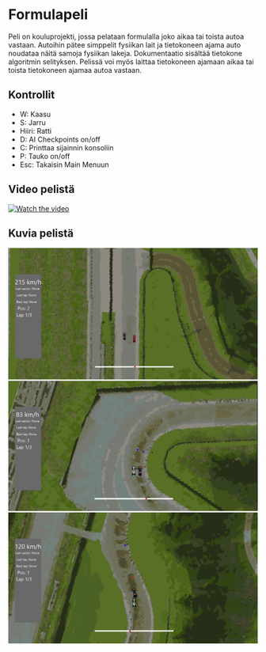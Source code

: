 # Formulapeli

Peli on kouluprojekti, jossa pelataan formulalla joko aikaa tai toista autoa vastaan. Autoihin pätee simppelit fysiikan lait ja tietokoneen ajama auto noudataa näitä samoja fysiikan lakeja. Dokumentaatio sisältää tietokone algoritmin selityksen. Pelissä voi myös laittaa tietokoneen ajamaan aikaa tai toista tietokoneen ajamaa autoa vastaan.

## Kontrollit

* W: Kaasu
* S: Jarru
* Hiiri: Ratti
* D: AI Checkpoints on/off
* C: Printtaa sijainnin konsoliin
* P: Tauko on/off
* Esc: Takaisin Main Menuun

## Video pelistä

[![Watch the video](https://img.youtube.com/vi/NkljyhS-h8Y/maxresdefault.jpg)](https://www.youtube.com/watch?v=NkljyhS-h8Y)

## Kuvia pelistä
![Kuva 1](https://github.com/KomOnni/Formulapeli/blob/main/pics/Kuva%201.PNG?raw=true)
![Kuva 2](https://github.com/KomOnni/Formulapeli/blob/main/pics/Kuva%202.PNG?raw=true)
![Kuva 3](https://github.com/KomOnni/Formulapeli/blob/main/pics/Kuva%203.PNG?raw=true)
